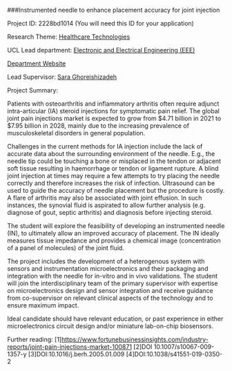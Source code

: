###Instrumented needle to enhance placement accuracy for joint injection

Project ID: 2228bd1014
(You will need this ID for your application)

Research Theme: [Healthcare Technologies](../themes/healthcare-technologies.md)

UCL Lead department: [Electronic and Electrical Engineering (EEE)](../departments/electronic-and-electrical-engineering.md)

[Department Website](https://www.ucl.ac.uk/electronic-electrical-engineering)

Lead Supervisor: [Sara Ghoreishizadeh](https://iris.ucl.ac.uk/iris/browse/profile?upi=SSGHO93)

Project Summary:

Patients with osteoarthritis and inflammatory arthritis often require adjunct intra-articular (IA) steroid injections for symptomatic pain relief. The global joint pain injections market is expected to grow from $4.71 billion in 2021 to $7.95 billion in 2028, mainly due to the increasing prevalence of musculoskeletal disorders in general population. 
 
 Challenges in the current methods for IA injection include the lack of accurate data about the surrounding environment of the needle. E.g., the needle tip could be touching a bone or misplaced in the tendon or adjacent soft tissue resulting in haemorrhage or tendon or ligament rupture. A blind joint injection at times may require a few attempts to try placing the needle correctly and therefore increases the risk of infection. Ultrasound can be used to guide the accuracy of needle placement but the procedure is costly. A flare of arthritis may also be associated with joint effusion. In such instances, the synovial fluid is aspirated to allow further analysis (e.g. diagnose of gout, septic arthritis) and diagnosis before injecting steroid.
  
 The student will explore the feasibility of developing an instrumented needle (IN), to ultimately allow an improved accuracy of placement. The IN ideally measures tissue impedance and provides a chemical image (concentration of a panel of molecules) of the joint fluid. 
 
 The project includes the development of a heterogenous system with sensors and instrumentation microelectronics and their packaging and integration with the needle for in-vitro and in vivo validations. The student will join the interdisciplinary team of the primary supervisor with expertise on microelectronics design and sensor integration and receive guidance from co-supervisor on relevant clinical aspects of the technology and to ensure maximum impact. 
 
 Ideal candidate should have relevant education, or past experience in either microelectronics circuit design and/or miniature lab-on-chip biosensors.
 
 Further reading:
 [1]https://www.fortunebusinessinsights.com/industry-reports/joint-pain-injections-market-100871
 [2]DOI 10.1007/s10067-009-1357-y
 [3]DOI:10.1016/j.berh.2005.01.009 
 [4]DOI:10.1038/s41551-019-0350-2